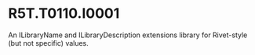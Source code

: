 # R5T.T0110.I0001
An ILibraryName and ILibraryDescription extensions library for Rivet-style (but not specific) values.
